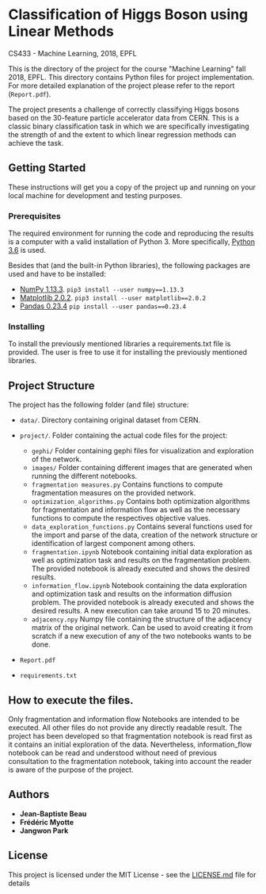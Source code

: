 # Classification of Higgs Boson using Linear Methods
CS433 - Machine Learning, 2018, EPFL

This is the directory of the project for the course "Machine Learning" fall 2018, EPFL. This directory contains Python files for project implementation. For more detailed explanation of the project please refer to the report (`Report.pdf`). 

The project presents a challenge of correctly classifying Higgs bosons based on the 30-feature particle accelerator data from CERN. This is a classic binary classification task in which we are specifically investigating the strength of and the extent to which linear regression methods can achieve the task.

## Getting Started

These instructions will get you a copy of the project up and running on your local machine for development and testing purposes.

### Prerequisites

The required environment for running the code and reproducing the results is a computer with a valid installation of Python 3. More specifically, [Python 3.6](https://docs.python.org/3.6/) is used.

Besides that (and the built-in Python libraries), the following packages are used and have to be installed:

* [NumPy 1.13.3](http://www.numpy.org). `pip3 install --user numpy==1.13.3`
* [Matplotlib 2.0.2](https://matplotlib.org). `pip3 install --user matplotlib==2.0.2`
* [Pandas 0.23.4](https://pandas.pydata.org)    `pip install --user pandas==0.23.4`

### Installing

To install the previously mentioned libraries a requirements.txt file is provided. The user is free to use it for installing the previously mentioned libraries.  

## Project Structure

The project has the following folder (and file) structure:

* `data/`. Directory containing original dataset from CERN.

* `project/`. Folder containing the actual code files for the project:
    * `gephi/` Folder containing gephi files for visualization and exploration of the network.
    * `images/` Folder containing different images that are generated when running the different notebooks.
    * `fragmentation measures.py` Contains functions to compute fragmentation measures on the provided network.
    * `optimization_algorithms.py` Contains both optimization algorithms for fragmentation and information flow as well as the necessary functions to compute the respectives objective values. 
    * `data_exploration_functions.py` Contains several functions used for the import and parse of the data, creation of the network structure or identification of largest component among others.
    * `fragmentation.ipynb` Notebook containing initial data exploration as well as optimization task and results on the fragmentation problem. The provided notebook is already executed and shows the desired results.
    * `information_flow.ipynb` Notebook containing the data exploration and optimization task and results on the information diffusion problem. The provided notebook is already executed and shows the desired results. A new execution can take around 15 to 20 minutes. 
    * `adjacency.npy` Numpy file containing the structure of the adjacency matrix of the original network. Can be used to avoid creating it from scratch if a new execution of any of the two notebooks wants to be done. 

* `Report.pdf`
* `requirements.txt`


## How to execute the files.
	
Only fragmentation and information flow Notebooks are intended to be executed. All other files do not provide any directly readable result. The project has been developed so that fragmentation notebook is read first as it contains an initial exploration of the data. Nevertheless, information_flow notebook can be read and understood without need of previous consultation to the fragmentation notebook, taking into account the reader is aware of the purpose of the project.

## Authors

* **Jean-Baptiste Beau** 
* **Frédéric Myotte** 
* **Jangwon Park** 

## License

This project is licensed under the MIT License - see the [LICENSE.md](LICENSE.md) file for details
